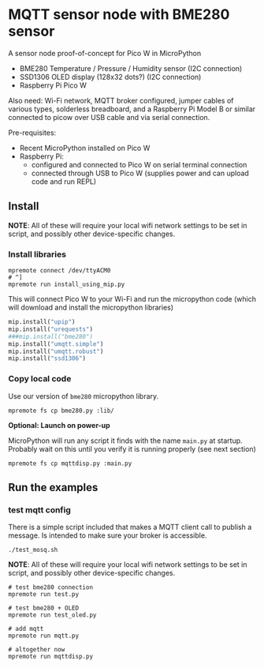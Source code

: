 # MQTT sensor node with BME280 sensor

A sensor node proof-of-concept for Pico W in MicroPython

 - BME280 Temperature / Pressure / Humidity sensor (I2C connection)
 - SSD1306 OLED display (128x32 dots?) (I2C connection)
 - Raspberry Pi Pico W

 Also need: Wi-Fi network, MQTT broker configured, jumper cables of various types, solderless breadboard, and a Raspberry Pi Model B or similar connected to picow over USB cable and via serial connection.

Pre-requisites:
 - Recent MicroPython installed on Pico W
 - Raspberry Pi:
   - configured and connected to Pico W on serial terminal connection
   - connected through USB to Pico W (supplies power and can upload code and run REPL)


## Install

**NOTE**: All of these will require your local wifi network settings to be set in script, and possibly other device-specific changes.

### Install libraries

```
mpremote connect /dev/ttyACM0
# ^]
mpremote run install_using_mip.py
```

This will connect Pico W to your Wi-Fi and run the micropython code (which will download and install the micropython libraries)

```python
mip.install("upip")
mip.install("urequests")
###mip.install("bme280")
mip.install("umqtt.simple")
mip.install("umqtt.robust")
mip.install("ssd1306")
```

### Copy local code

Use our version of `bme280` micropython library.

```shell
mpremote fs cp bme280.py :lib/
```

**Optional: Launch on power-up**

MicroPython will run any script it finds with the name `main.py` at startup. Probably wait on this until you verify it is running properly (see next section)

```shell
mpremote fs cp mqttdisp.py :main.py
```

## Run the examples

### test mqtt config

There is a simple script included that makes a MQTT client call to publish a message. Is intended to make sure your broker is accessible.

```shell
./test_mosq.sh
```

**NOTE**: All of these will require your local wifi network settings to be set in script, and possibly other device-specific changes.


```shell
# test bme280 connection
mpremote run test.py

# test bme280 + OLED
mpremote run test_oled.py

# add mqtt
mpremote run mqtt.py

# altogether now
mpremote run mqttdisp.py
```

